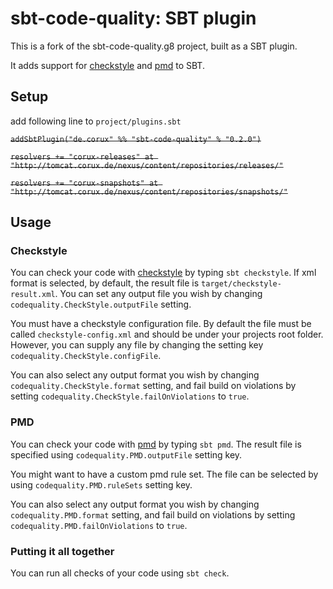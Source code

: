 # sbt-code-quality: SBT plugin #

This is a fork of the sbt-code-quality.g8 project, built as a SBT plugin.

It adds support for [checkstyle](http://checkstyle.sourceforge.net/) and
[pmd](http://pmd.sourceforge.net/) to SBT.

## Setup ##

add following line to `project/plugins.sbt`

~~```addSbtPlugin("de.corux" %% "sbt-code-quality" % "0.2.0")```~~

~~```resolvers += "corux-releases" at "http://tomcat.corux.de/nexus/content/repositories/releases/"```~~

~~```resolvers += "corux-snapshots" at "http://tomcat.corux.de/nexus/content/repositories/snapshots/"```~~

## Usage ##

### Checkstyle ###

You can check your code with [checkstyle](http://checkstyle.sourceforge.net/)
by typing `sbt checkstyle`. If xml format is selected, by default, the result file is `target/checkstyle-result.xml`. You can set any output file you wish by changing `codequality.CheckStyle.outputFile` setting.

You must have a checkstyle configuration file. By default the file must be called `checkstyle-config.xml` and should be under your projects root folder. However, you can supply any file by changing the setting key `codequality.CheckStyle.configFile`.

You can also select any output format you wish by changing `codequality.CheckStyle.format` setting, and fail build on violations by setting `codequality.CheckStyle.failOnViolations` to `true`.


### PMD ###

You can check your code with [pmd](http://pmd.sourceforge.net/) by typing
`sbt pmd`. The result file is specified using `codequality.PMD.outputFile` setting key.

You might want to have a custom pmd rule set. The file can be selected by using `codequality.PMD.ruleSets` setting key.

You can also select any output format you wish by changing `codequality.PMD.format` setting, and fail build on violations by setting `codequality.PMD.failOnViolations` to `true`.

### Putting it all together ###

You can run all checks of your code using `sbt check`. 
